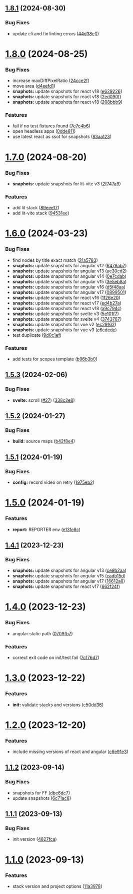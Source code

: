 ## [1.8.1](https://github.com/retejs/rete-qa/compare/v1.8.0...v1.8.1) (2024-08-30)


### Bug Fixes

* update cli and fix linting errors ([44d38e0](https://github.com/retejs/rete-qa/commit/44d38e0aef6be14ffbfd02e479c4c633a2c516af))

# [1.8.0](https://github.com/retejs/rete-qa/compare/v1.7.0...v1.8.0) (2024-08-25)


### Bug Fixes

* increase maxDiffPixelRatio ([24cce2f](https://github.com/retejs/rete-qa/commit/24cce2f0b8c5190eb9e2adb349f0cf811ae0f5ed))
* move area ([d4eefd1](https://github.com/retejs/rete-qa/commit/d4eefd185b8c7003d9470e823a8266cb63f34e07))
* **snaphots:** update snapshots for react v18 ([e629226](https://github.com/retejs/rete-qa/commit/e629226c942ba374286af2961eca9f13a05113c0))
* **snaphots:** update snapshots for react v18 ([2ed090f](https://github.com/retejs/rete-qa/commit/2ed090fc8c57947382c087af299aa1950dbfdaa5))
* **snaphots:** update snapshots for react v18 ([208bbb9](https://github.com/retejs/rete-qa/commit/208bbb9338556e296f64407451d23695e902b87d))


### Features

* fail if no test fixtures found ([7e7c4b6](https://github.com/retejs/rete-qa/commit/7e7c4b682e40dc5671615d38666926bcbaffc9be))
* open headless apps ([0dde811](https://github.com/retejs/rete-qa/commit/0dde811b7e5985efd7f2597f39c0f60801d53803))
* use latest react as ssot for snapshots ([83aa123](https://github.com/retejs/rete-qa/commit/83aa1239d7bbb6dcbda37c088ef5e3d775f81030))

# [1.7.0](https://github.com/retejs/rete-qa/compare/v1.6.0...v1.7.0) (2024-08-20)


### Bug Fixes

* **snaphots:** update snapshots for lit-vite v3 ([2f747a9](https://github.com/retejs/rete-qa/commit/2f747a96d0d8f3e1a0cff455a8a690dd45337bba))


### Features

* add lit stack ([89eee17](https://github.com/retejs/rete-qa/commit/89eee174ef054300ca0399fe78f3a63fbcd93fc7))
* add lit-vite stack ([94531ee](https://github.com/retejs/rete-qa/commit/94531ee9ee152ec389a4e04fbccc551788e883a3))

# [1.6.0](https://github.com/retejs/rete-qa/compare/v1.5.3...v1.6.0) (2024-03-23)


### Bug Fixes

* find nodes by title exact match ([21a5783](https://github.com/retejs/rete-qa/commit/21a578348e229a6a556ec58c4ea62ed441295558))
* **snaphots:** update snapshots for angular v12 ([6479ab7](https://github.com/retejs/rete-qa/commit/6479ab744a537e2464de2bf8f04572737f5b2c02))
* **snaphots:** update snapshots for angular v13 ([ae30cd2](https://github.com/retejs/rete-qa/commit/ae30cd21c2339bbba900c3d5739bded1189709c5))
* **snaphots:** update snapshots for angular v14 ([0e7cdab](https://github.com/retejs/rete-qa/commit/0e7cdabcdf05acd915d138e96f2be76679980565))
* **snaphots:** update snapshots for angular v15 ([3e5eb8a](https://github.com/retejs/rete-qa/commit/3e5eb8a98026cadbaeac7f25205315be733403d7))
* **snaphots:** update snapshots for angular v16 ([d5f48aa](https://github.com/retejs/rete-qa/commit/d5f48aa9b70921a27bf6c50c92d4259222fdd893))
* **snaphots:** update snapshots for angular v17 ([0899501](https://github.com/retejs/rete-qa/commit/0899501a8fb1bbb108ee23bc0f1b2d6790f849d8))
* **snaphots:** update snapshots for react v16 ([1f26e20](https://github.com/retejs/rete-qa/commit/1f26e203606ebb9397911bacc01a5888f871ea77))
* **snaphots:** update snapshots for react v17 ([ed4b27a](https://github.com/retejs/rete-qa/commit/ed4b27a3c342b6feea1c9825e178c11266b07d78))
* **snaphots:** update snapshots for react v18 ([a9c794c](https://github.com/retejs/rete-qa/commit/a9c794cc98e5b54adc468832be806f535a4fb057))
* **snaphots:** update snapshots for svelte v3 ([5e101f7](https://github.com/retejs/rete-qa/commit/5e101f7580dcb312a73bb3929739d253fc6dc2eb))
* **snaphots:** update snapshots for svelte v4 ([3743767](https://github.com/retejs/rete-qa/commit/374376713a5a384ef4b08e3ed0871ecf69623eb6))
* **snaphots:** update snapshots for vue v2 ([ec29162](https://github.com/retejs/rete-qa/commit/ec2916223679e7d66c3ad00fa64222614aa32f2d))
* **snaphots:** update snapshots for vue v3 ([c6cdedc](https://github.com/retejs/rete-qa/commit/c6cdedc533ccaa318e2b76a3cccb1ebbb66cf8b9))
* test duplicate ([9d0c1ef](https://github.com/retejs/rete-qa/commit/9d0c1ef12b12de34153ee5a5487e672d48a64834))


### Features

* add tests for scopes template ([b96b3b0](https://github.com/retejs/rete-qa/commit/b96b3b0f74d794684f4eef00b925b0f9906b05f7))

## [1.5.3](https://github.com/retejs/rete-qa/compare/v1.5.2...v1.5.3) (2024-02-06)


### Bug Fixes

* **svelte:** scroll ([#27](https://github.com/retejs/rete-qa/issues/27)) ([338c2e8](https://github.com/retejs/rete-qa/commit/338c2e8a977b20528125eac2953ca96c9c6d65f3))

## [1.5.2](https://github.com/retejs/rete-qa/compare/v1.5.1...v1.5.2) (2024-01-27)


### Bug Fixes

* **build:** source maps ([b42f8e4](https://github.com/retejs/rete-qa/commit/b42f8e46a968ff9c32ad72d92a95b901785a0a12))

## [1.5.1](https://github.com/retejs/rete-qa/compare/v1.5.0...v1.5.1) (2024-01-19)


### Bug Fixes

* **config:** record video on retry ([1975eb2](https://github.com/retejs/rete-qa/commit/1975eb2844e64fa1dd6f2faf22693146b5e81bac))

# [1.5.0](https://github.com/retejs/rete-qa/compare/v1.4.1...v1.5.0) (2024-01-19)


### Features

* **report:** REPORTER env ([e13fe8c](https://github.com/retejs/rete-qa/commit/e13fe8c7b172e5511af736010f988e4f964b94aa))

## [1.4.1](https://github.com/retejs/rete-qa/compare/v1.4.0...v1.4.1) (2023-12-23)


### Bug Fixes

* **snaphots:** update snapshots for angular v13 ([ce9b2aa](https://github.com/retejs/rete-qa/commit/ce9b2aa19e9fb30736d3e48291304a84f529ed76))
* **snaphots:** update snapshots for angular v15 ([cadb15d](https://github.com/retejs/rete-qa/commit/cadb15d8e6b5afb3a73e3c40ef57fa7a37e5713f))
* **snaphots:** update snapshots for angular v17 ([16612a8](https://github.com/retejs/rete-qa/commit/16612a8b544b04168f7457c89ecd516444da935c))
* **snaphots:** update snapshots for react v17 ([662f24f](https://github.com/retejs/rete-qa/commit/662f24f19f79273b5fd7fbdb46f3ce0c042ca39f))

# [1.4.0](https://github.com/retejs/rete-qa/compare/v1.3.0...v1.4.0) (2023-12-23)


### Bug Fixes

* angular static path ([0709fb7](https://github.com/retejs/rete-qa/commit/0709fb7507f45f9da28e9113e3a4c9288ae9dec9))


### Features

* correct exit code on init/test fail ([7c176d7](https://github.com/retejs/rete-qa/commit/7c176d73a3dd7298487ae5eb304de8f1d1497c9f))

# [1.3.0](https://github.com/retejs/rete-qa/compare/v1.2.0...v1.3.0) (2023-12-22)


### Features

* **init:** validate stacks and versions ([c50dd36](https://github.com/retejs/rete-qa/commit/c50dd36e9ba1fb9c3d2ed3fc122ccf109ef954f8))

# [1.2.0](https://github.com/retejs/rete-qa/compare/v1.1.2...v1.2.0) (2023-12-20)


### Features

* include missing versions of react and angular ([c6e91e3](https://github.com/retejs/rete-qa/commit/c6e91e32fbdcfdb4a9e7e10d7226dbe476ce823e))


## [1.1.2](https://github.com/retejs/rete-qa/compare/v1.1.1...v1.1.2) (2023-09-14)


### Bug Fixes

* snapshots for FF ([dbe6dc7](https://github.com/retejs/rete-qa/commit/dbe6dc75a76ab369ceddc5471ed7696ce925ef6b))
* update snapshots ([6c71ac8](https://github.com/retejs/rete-qa/commit/6c71ac8f12e5bcdf4bb3e911d5ec0459767b8e5a))

## [1.1.1](https://github.com/retejs/rete-qa/compare/v1.1.0...v1.1.1) (2023-09-13)


### Bug Fixes

* init version ([4827fca](https://github.com/retejs/rete-qa/commit/4827fca1f40e553f534054db4ed7f1770b295d0e))

# [1.1.0](https://github.com/retejs/rete-qa/compare/v1.0.0...v1.1.0) (2023-09-13)


### Features

* stack version and project options ([11a3978](https://github.com/retejs/rete-qa/commit/11a397864544f536cfe2673c93a8f8baa93051e4))
